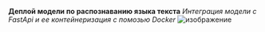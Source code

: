 **Деплой модели по распознаванию языка текста**
*Интеграция модели с FastApi и ее контейнеризация с помозью Docker*
![изображение](https://github.com/user-attachments/assets/dbbaa94b-43cd-4fd3-9a93-c4e096bde896)
